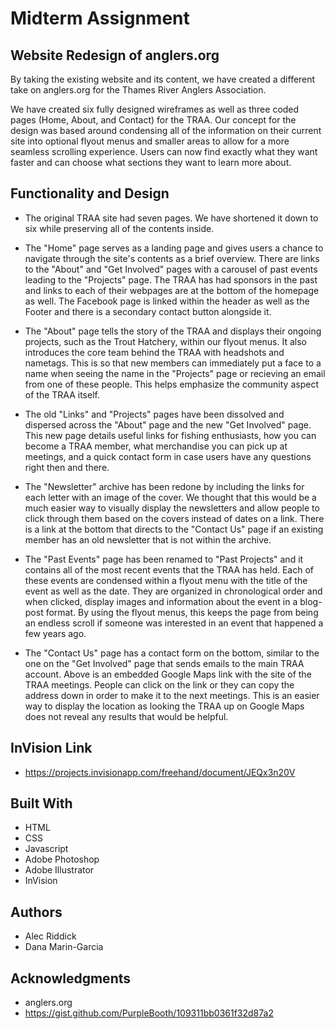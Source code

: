 # Midterm Assignment
## Website Redesign of anglers.org

By taking the existing website and its content, we have created a different take on anglers.org for the Thames River Anglers Association.

We have created six fully designed wireframes as well as three coded pages (Home, About, and Contact) for the TRAA. Our concept for the design was based around condensing all of the information on their current site into optional flyout menus and smaller areas to allow for a more seamless scrolling experience. Users can now find exactly what they want faster and can choose what sections they want to learn more about.


## Functionality and Design

* The original TRAA site had seven pages. We have shortened it down to six while preserving all of the contents inside. 

* The "Home" page serves as a landing page and gives users a chance to navigate through the site's contents as a brief overview. There are links to the "About" and "Get Involved" pages with a carousel of past events leading to the "Projects" page. The TRAA has had sponsors in the past and links to each of their webpages are at the bottom of the homepage as well. The Facebook page is linked within the header as well as the Footer and there is a secondary contact button alongside it.

* The "About" page tells the story of the TRAA and displays their ongoing projects, such as the Trout Hatchery, within our flyout menus. It also introduces the core team behind the TRAA with headshots and nametags. This is so that new members can immediately put a face to a name when seeing the name in the "Projects" page or recieving an email from one of these people. This helps emphasize the community aspect of the TRAA itself.

* The old "Links" and "Projects" pages have been dissolved and dispersed across the "About" page and the new "Get Involved" page. This new page details useful links for fishing enthusiasts, how you can become a TRAA member, what merchandise you can pick up at meetings, and a quick contact form in case users have any questions right then and there.

* The "Newsletter" archive has been redone by including the links for each letter with an image of the cover. We thought that this would be a much easier way to visually display the newsletters and allow people to click through them based on the covers instead of dates on a link. There is a link at the bottom that directs to the "Contact Us" page if an existing member has an old newsletter that is not within the archive.

* The "Past Events" page has been renamed to "Past Projects" and it contains all of the most recent events that the TRAA has held. Each of these events are condensed within a flyout menu with the title of the event as well as the date. They are organized in chronological order and when clicked, display images and information about the event in a blog-post format. By using the flyout menus, this keeps the page from being an endless scroll if someone was interested in an event that happened a few years ago.

* The "Contact Us" page has a contact form on the bottom, similar to the one on the "Get Involved" page that sends emails to the main TRAA account. Above is an embedded Google Maps link with the site of the TRAA meetings. People can click on the link or they can copy the address down in order to make it to the next meetings. This is an easier way to display the location as looking the TRAA up on Google Maps does not reveal any results that would be helpful.


## InVision Link

* https://projects.invisionapp.com/freehand/document/JEQx3n20V 


## Built With

* HTML
* CSS
* Javascript
* Adobe Photoshop
* Adobe Illustrator
* InVision


## Authors

* Alec Riddick
* Dana Marin-Garcia


## Acknowledgments

* anglers.org
* https://gist.github.com/PurpleBooth/109311bb0361f32d87a2